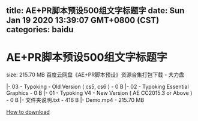 
title: AE+PR脚本预设500组文字标题字
date: Sun Jan 19 2020 13:39:07 GMT+0800 (CST)    
categories: baidu
---

# AE+PR脚本预设500组文字标题字
size: 215.70 MB
 百度云网盘《AE+PR脚本预设》资源合集打包下载 - 大力盘
 
|- 03 - Typoking - Old Version ( cs5, cs6 ) - 0 B
|- 02 - Typoking Essential Graphics - 0 B
|- 01 - Typoking V4 - New Version ( AE CC2015.3 or Above ) - 0 B
|- 文件夹说明.txt - 416 B
|- Demo.mp4 - 215.70 MB

[How to download](https://bpcam.bemobtrk.com/go/2ceec3aa-1ca2-46d6-b9ff-aaa5c184517c?jno=1657)